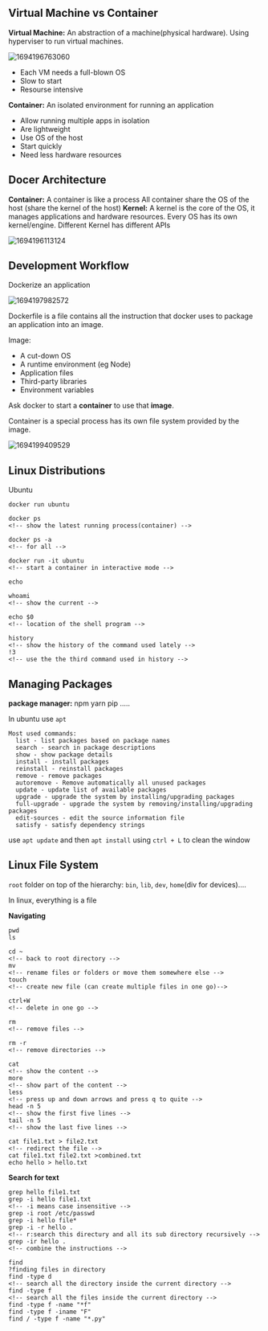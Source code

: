 
## Virtual Machine vs Container

**Virtual Machine:** An abstraction of a machine(physical hardware). Using hyperviser to run virtual machines.

![1694196763060](image/notes/1694196763060.png)

* Each VM needs a full-blown OS
* Slow to start
* Resourse intensive

**Container:** An isolated environment for running an application

* Allow running multiple apps in isolation
* Are lightweight
* Use OS of the host
* Start quickly
* Need less hardware resources

## Docer Architecture

**Container:**
A container is like a process
All container share the OS of the host (share the kernel of the host)
**Kernel:**
A kernel is the core of the OS, it manages applications and hardware resources.
Every OS has its own kernel/engine. Different Kernel has different APIs

![1694196113124](image/notes/1694196113124.png)

## Development Workflow

Dockerize an application

![1694197982572](image/notes/1694197982572.png)

Dockerfile is a file contains all the instruction that docker uses to package an application into an image.

Image:

* A cut-down OS
* A runtime environment (eg Node)
* Application files
* Third-party libraries
* Environment variables

Ask docker to start a **container** to use that **image**.

Container is a special process has its own file system provided by the image.

![1694199409529](image/notes/1694199409529.png)

## Linux Distributions

Ubuntu

```
docker run ubuntu

docker ps
<!-- show the latest running process(container) -->

docker ps -a
<!-- for all -->

docker run -it ubuntu
<!-- start a container in interactive mode -->

echo

whoami
<!-- show the current -->

echo $0
<!-- location of the shell program -->

history
<!-- show the history of the command used lately -->
!3
<!-- use the the third command used in history -->
```

## **Managing Packages**

**package manager:**
npm
yarn
pip
.....

In ubuntu use `apt`

```
Most used commands:
  list - list packages based on package names
  search - search in package descriptions
  show - show package details
  install - install packages
  reinstall - reinstall packages
  remove - remove packages
  autoremove - Remove automatically all unused packages
  update - update list of available packages
  upgrade - upgrade the system by installing/upgrading packages
  full-upgrade - upgrade the system by removing/installing/upgrading packages
  edit-sources - edit the source information file
  satisfy - satisfy dependency strings
```

use `apt update` and then `apt install`
using `ctrl + L` to clean the window

## Linux File System

`root` folder on top of the hierarchy:
    `bin`,  `lib`,  `dev`, `home`(div for devices)....

In linux, everything is a file

**Navigating**

```
pwd
ls

cd ~
<!-- back to root directory -->
mv
<!-- rename files or folders or move them somewhere else -->
touch
<!-- create new file (can create multiple files in one go)-->

ctrl+W
<!-- delete in one go -->

rm
<!-- remove files -->

rm -r
<!-- remove directories -->

cat
<!-- show the content -->
more
<!-- show part of the content -->
less
<!-- press up and down arrows and press q to quite -->
head -n 5
<!-- show the first five lines -->
tail -n 5
<!-- show the last five lines -->

cat file1.txt > file2.txt
<!-- redirect the file -->
cat file1.txt file2.txt >combined.txt
echo hello > hello.txt
```

**Search for text**

```
grep hello file1.txt
grep -i hello file1.txt
<!-- -i means case insensitive -->
grep -i root /etc/passwd
grep -i hello file*
grep -i -r hello .
<!-- r:search this directury and all its sub directory recursively -->
grep -ir hello .
<!-- combine the instructions -->

find
?finding files in directory
find -type d
<!-- search all the directory inside the current directory -->
find -type f
<!-- search all the files inside the current directory -->
find -type f -name "*f"
find -type f -iname "F"
find / -type f -name "*.py"
```

